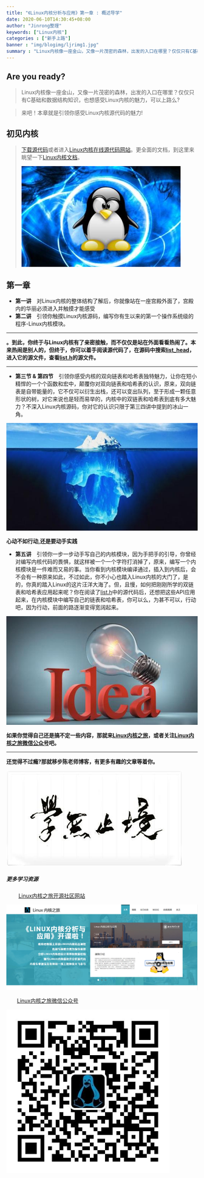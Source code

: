 ```yaml
---
title: "《Linux内核分析与应用》第一章 : 概述导学"
date: 2020-06-10T14:30:45+08:00
author: "Jinrong整理"
keywords: ["Linux内核"]
categories : ["新手上路"]
banner : "img/blogimg/ljrimg1.jpg"
summary : "Linux内核像一座金山，又像一片茂密的森林，出发的入口在哪里？仅仅只有C基础和数据结构知识，也想感受Linux内核的魅力，可以上路么?"
---
```




## Are you ready? ##
> Linux内核像一座金山，又像一片茂密的森林，出发的入口在哪里？仅仅只有C基础和数据结构知识，也想感受Linux内核的魅力，可以上路么?

> 来吧！本章就是引领你感受Linux内核源代码的魅力!
## 初见内核 ##
> [下载源代码](https://www.kernel.org)或者进入[Linux内核在线源代码网站](https://elixir.bootlin.com/linux/latest/source)。更全面的文档，到这里来眺望一下[Linux内核文档](https://www.kernel.org/doc/html/latest/)。
>
> ![](img/1.jpg)
## 第一章 ##
- **第一讲**　对Linux内核的整体结构了解后，你就像站在一座宫殿外面了，宫殿内的华丽必须进入并触摸才能感受
- **第二讲**　引领你触摸Linux内核源码，编写你有生以来的第一个操作系统级的程序-Linux内核模块。

---
**。到此，你终于与Linux内核有了亲密接触，而不仅仅是站在外面看看热闹了。本来热闹是别人的，但终于，你可以着手阅读源代码了，在源码中搜索[list_head](https://elixir.bootlin.com/linux/latest/source/tools/include/linux/types.h#L69)，进入它的源文件，查看[list.h](https://elixir.bootlin.com/linux/v5.1.6/source/include/linux/list.h#L489)的源文件。**

***
- **第三节 & 第四节**　引领你感受内核的双向链表和哈希表独特魅力，让你在短小精悍的一个个函数和宏中，颠覆你对双向链表和哈希表的认识，原来，双向链表是自带能量的，它不仅可以衍生出栈，还可以变出队列，至于形成一颗任意形状的树，对它来说也是轻而易举的，内核中的双链表和哈希表到底有多大魅力？不深入Linux内核源码，你对它的认识只限于第三四讲中提到的冰山一角。

![](img/2.jpg)

**心动不如行动,还是要动手实践**

- **第五讲**　引领你一步一步动手写自己的内核模块，因为手把手的引导，你曾经对编写内核代码的畏惧，就这样被一个一个字符打消掉了，原来，编写一个内核模块是一件难而又易的事。当你看到内核模块编译通过，插入到内核后，会不会有一种原来如此，不过如此，你不小心也踏入Linux内核的大门了，是的，你真的踏入Linux的这片汪洋大海了。但，且慢，如何把刚刚所学的双链表和哈希表应用起来呢？你在阅读了[list.h](https://elixir.bootlin.com/linux/v5.1.6/source/include/linux/list.h#L489)中的源代码后，还想把这些API应用起来，在内核模块中编写自己的链表和哈希表，你可以么，为甚不可以，行动吧，因为行动，前面的路逐渐变得宽阔起来。

![](img/3.jpg)

**如果你觉得自己还是搞不定一些内容，那就来[Linux内核之旅](http://kerneltravel.net)，或者关注[Linux内核之旅微信公众号](https://mp.weixin.qq.com/mp/qrcode?scene=10000005&size=102&__biz=MzI3NzA5MzUxNA==&mid=2664606528&idx=1&sn=61cc6ec4ff943db1b8d7384cc5d95247&send_time=)吧。**

***

**还觉得不过瘾?那就移步陈老师博客，有更多有趣的文章等着你。**

![](img/4.jpg)

##### 更多学习资源 #####
　　 [Linux内核之旅开源社区网站](http://kerneltravel.net)

![](img/5.jpg)

　　[Linux内核之旅微信公众号](https://mp.weixin.qq.com/mp/qrcode?scene=10000005&size=102&__biz=MzI3NzA5MzUxNA==&mid=2664606528&idx=1&sn=61cc6ec4ff943db1b8d7384cc5d95247&send_time=)

![](img/6.jpg)
